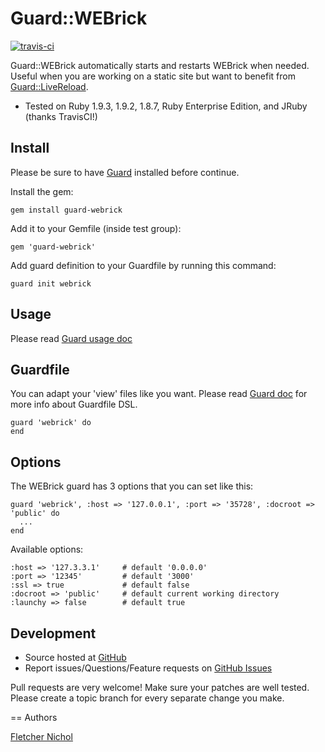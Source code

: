 # Guard::WEBrick

[![travis-ci](http://travis-ci.org/fnichol/guard-webrick.png)](http://travis-ci.org/fnichol/guard-webrick)

Guard::WEBrick automatically starts and restarts WEBrick when needed. Useful when you are working on a static site but want to benefit from [Guard::LiveReload](http://github.com/guard/guard-livereload).

* Tested on Ruby 1.9.3, 1.9.2, 1.8.7, Ruby Enterprise Edition, and JRuby (thanks TravisCI!)

## Install

Please be sure to have [Guard](http://github.com/guard/guard) installed before continue.

Install the gem:

    gem install guard-webrick

Add it to your Gemfile (inside test group):

    gem 'guard-webrick'

Add guard definition to your Guardfile by running this command:

    guard init webrick

## Usage

Please read [Guard usage doc](http://github.com/guard/guard#readme)

## Guardfile

You can adapt your 'view' files like you want.
Please read [Guard doc](http://github.com/guard/guard#readme) for more info about Guardfile DSL.

    guard 'webrick' do
    end

## Options

The WEBrick guard has 3 options that you can set like this:

    guard 'webrick', :host => '127.0.0.1', :port => '35728', :docroot => 'public' do
      ...
    end

Available options:

    :host => '127.3.3.1'     # default '0.0.0.0'
    :port => '12345'         # default '3000'
    :ssl => true             # default false
    :docroot => 'public'     # default current working directory
    :launchy => false        # default true

## Development

* Source hosted at [GitHub](http://github.com/fnichol/guard-webrick)
* Report issues/Questions/Feature requests on [GitHub Issues](http://github.com/fnichol/guard-webrick/issues)

Pull requests are very welcome! Make sure your patches are well tested. Please create a topic branch for every separate change
you make.

== Authors

[Fletcher Nichol](http://github.com/fnichol)
